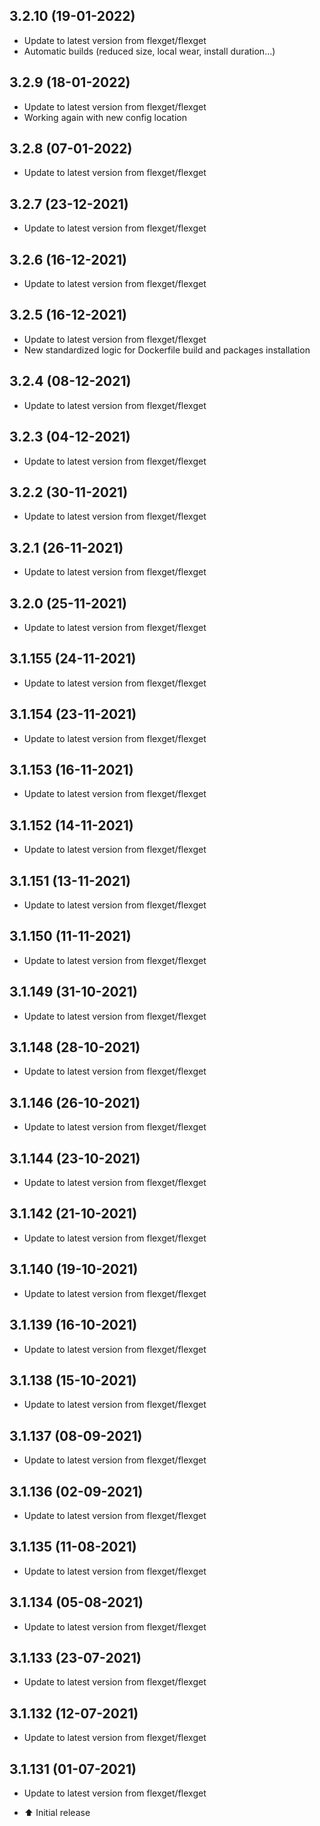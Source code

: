 
## 3.2.10 (19-01-2022)
- Update to latest version from flexget/flexget
- Automatic builds (reduced size, local wear, install duration...)

## 3.2.9 (18-01-2022)
- Update to latest version from flexget/flexget
- Working again with new config location

## 3.2.8 (07-01-2022)
- Update to latest version from flexget/flexget

## 3.2.7 (23-12-2021)
- Update to latest version from flexget/flexget

## 3.2.6 (16-12-2021)
- Update to latest version from flexget/flexget

## 3.2.5 (16-12-2021)
- Update to latest version from flexget/flexget
- New standardized logic for Dockerfile build and packages installation

## 3.2.4 (08-12-2021)
- Update to latest version from flexget/flexget

## 3.2.3 (04-12-2021)
- Update to latest version from flexget/flexget

## 3.2.2 (30-11-2021)
- Update to latest version from flexget/flexget

## 3.2.1 (26-11-2021)
- Update to latest version from flexget/flexget

## 3.2.0 (25-11-2021)
- Update to latest version from flexget/flexget

## 3.1.155 (24-11-2021)
- Update to latest version from flexget/flexget

## 3.1.154 (23-11-2021)
- Update to latest version from flexget/flexget

## 3.1.153 (16-11-2021)
- Update to latest version from flexget/flexget

## 3.1.152 (14-11-2021)
- Update to latest version from flexget/flexget

## 3.1.151 (13-11-2021)
- Update to latest version from flexget/flexget

## 3.1.150 (11-11-2021)
- Update to latest version from flexget/flexget

## 3.1.149 (31-10-2021)
- Update to latest version from flexget/flexget

## 3.1.148 (28-10-2021)
- Update to latest version from flexget/flexget

## 3.1.146 (26-10-2021)
- Update to latest version from flexget/flexget

## 3.1.144 (23-10-2021)
- Update to latest version from flexget/flexget

## 3.1.142 (21-10-2021)
- Update to latest version from flexget/flexget

## 3.1.140 (19-10-2021)
- Update to latest version from flexget/flexget

## 3.1.139 (16-10-2021)
- Update to latest version from flexget/flexget

## 3.1.138 (15-10-2021)
- Update to latest version from flexget/flexget

## 3.1.137 (08-09-2021)
- Update to latest version from flexget/flexget

## 3.1.136 (02-09-2021)
- Update to latest version from flexget/flexget

## 3.1.135 (11-08-2021)
- Update to latest version from flexget/flexget

## 3.1.134 (05-08-2021)
- Update to latest version from flexget/flexget

## 3.1.133 (23-07-2021)
- Update to latest version from flexget/flexget

## 3.1.132 (12-07-2021)
- Update to latest version from flexget/flexget

## 3.1.131 (01-07-2021)
- Update to latest version from flexget/flexget

- :arrow_up: Initial release
